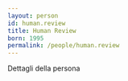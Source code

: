 ```yaml
---
layout: person
id: human.review
title: Human Review
born: 1995
permalink: /people/human.review
---
```


Dettagli della persona 